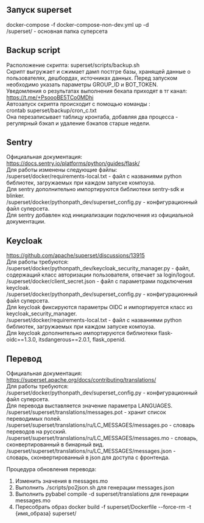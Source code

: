 ## Запуск superset
docker-compose -f docker-compose-non-dev.yml up -d
<br>
/superset/ - основная папка суперсета


## Backup script
Расположение скрипта: superset/scripts/backup.sh
<br>
Скрипт выгружает и сжимает дамп постгре базы, хранящей данные о пользователях, дешбордах, источниках данных. Перед запуском необходимо указать параметры GROUP_ID и BOT_TOKEN.
<br>
Уведомления о результатах выполнения бекапа приходят в тг канал: https://t.me/+PsoooBE5TCo0MDhi
<br>
Автозапуск скрипта происходит с помощью команды :
<br>
crontab superset/backup/cron_c.txt
<br>
Она перезаписывает таблицу кронтаба, добавляя два процесса - регулярный бэкап и удаление бэкапов старше недели.


## Sentry
Официальная документация:
<br>
https://docs.sentry.io/platforms/python/guides/flask/
<br>
Для работы изменены следующие файлы:
<br>
/superset/docker/requirements-local.txt - файл с названиями python библиотек, загружаемых при каждом запуске компоуза.
<br>
Для sentry дополнительно импортируются библиотеки sentry-sdk и blinker.
<br>
/superset/docker/pythonpath_dev/superset_config.py - конфигурационный файл суперсета.
<br>
Для sentry добавлен код инициализации подключения из официальной документации.


## Keycloak
https://github.com/apache/superset/discussions/13915
<br>
Для работы требуются:
<br>
/superset/docker/pythonpath_dev/keycloak_security_manager.py - файл, содержащий класс авторизации пользователя, отвечает за login/logout.
<br>
/superset/docker/client_secret.json - файл с параметрами подключения keycloak.
<br>
/superset/docker/pythonpath_dev/superset_config.py - конфигурационный файл суперсета.
<br>
Для keycloak фиксируются параметры OIDC и импортируется класс из keycloak_security_manager.
<br>
/superset/docker/requirements-local.txt - файл с названиями python библиотек, загружаемых при каждом запуске компоуза.
<br>
Для keycloak дополнительно импортируются библиотеки flask-oidc==1.3.0, itsdangerous==2.0.1, flask_openid.


## Перевод
Официальная документация:
<br>
https://superset.apache.org/docs/contributing/translations/
<br>
Для работы требуются:
<br>
/superset/docker/pythonpath_dev/superset_config.py - конфигурационный файл суперсета.
<br>
Для перевода выставляется значение параметра LANGUAGES.
<br>
/superset/superset/translations/messages.pot - хранит список переводимых полей.
<br>
/superset/superset/translations/ru/LC_MESSAGES/messages.po - словарь переводов на русский.
<br>
/superset/superset/translations/ru/LC_MESSAGES/messages.mo - словарь, сконвертированный в бинарный вид.
<br>
/superset/superset/translations/ru/LC_MESSAGES/messages.json - словарь, сконвертированный в json для доступа с фронтенда.

Процедура обновления перевода:
1. Изменить значения в messages.mo
2. Выполнить ./scripts/po2json.sh для генерации messages.json
3. Выполнить pybabel compile -d superset/translations для генерации messages.mo
4. Пересобрать образ docker build -f superset/Dockerfile --force-rm -t {имя_образа} superset/
